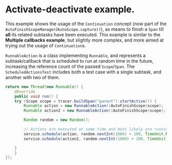 # Activate-deactivate example.

This example shows the usage of the `Continuation` concept (now part of the `AutoFinishScopeManager`/`AutoScope.capture()`), as means to finish a `Span` till **all** its related subtasks have been executed. This example is similar to the **Multiple callbacks example**, but slightly more complex, and more aimed at trying out the usage of `Continuation`s.

`RunnableAction` is a class implementing `Runnable`, and represents a subtask/callback that is scheduled to run at random time in the future, increasing the reference count of the passed `Scope`/`Span`. The `ScheduledActionsTest` includes both a test case with a single subtask, and another with two of them.

```java
return new Thread(new Runnable() {
    @Override
    public void run() {
	try (Scope scope = tracer.buildSpan("parent").startActive()) {
	    Runnable action = new RunnableAction((AutoFinishScope)scope);
	    Runnable action2 = new RunnableAction((AutoFinishScope)scope);

	    Random random = new Random();

	    // Actions are executed at some time and most likely are running in parallel
	    service.schedule(action, random.nextInt(1000) + 100, TimeUnit.MILLISECONDS);
	    service.schedule(action2, random.nextInt(1000) + 100, TimeUnit.MILLISECONDS);

	}
    }
});
```
